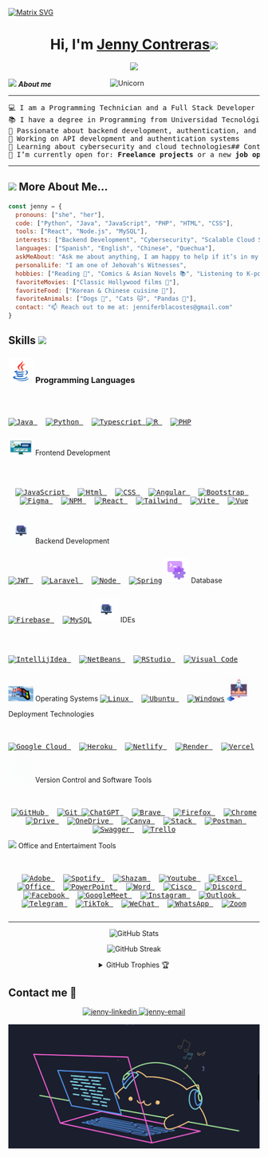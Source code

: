[![Matrix SVG](https://raw.githubusercontent.com/rodrigograca31/rodrigograca31/master/matrix.svg)](https://www.youtube.com/watch?v=SDkAGkd4NLc) 
<h1 align="center"><b>Hi, I'm <a href="https://github.com/JenJen007">Jenny Contreras</a></b><img src="https://media.giphy.com/media/hvRJCLFzcasrR4ia7z/giphy.gif" width="35"></h1>

<p align="center">
  <a href="https://github.com/JenJen007"><img src="https://readme-typing-svg.herokuapp.com?font=Architects+Daughter&color=7AF79A&size=25&center=true&vCenter=true&width=600&height=100&lines=Programming+Technician;Full+Stack+Developer;Backend+Developer;Cybersecurity+Enthusiast;Python+%7C+Java+%7C+PHP+%7C+React;Experienced+in+API+Development+%26+Authentication;Passionate+about+Technology+%26+Innovation;Always+learning+new+things"></a>
</p>

<img align="right" width=300px alt="Unicorn" src="https://c.tenor.com/GN73MKBawZYAAAAi/busy-cute.gif" />

<img src="https://media.giphy.com/media/ObNTw8Uzwy6KQ/giphy.gif" width="30px">&nbsp;***About me***

<hr>

<pre>
💻 I am a Programming Technician and a Full Stack Developer
📚 I have a degree in Programming from Universidad Tecnológica Nacional, Argentina
📝 Passionate about backend development, authentication, and security
🔭 Working on API development and authentication systems
🌱 Learning about cybersecurity and cloud technologies## Contact me 🌻
🤝 I’m currently open for: <b>Freelance projects</b> or a new <b>job opportunity</b>, this is <a href="https://portfoliojcl.web.app/" target="_blank">MY PORTFOLIO.</a>
</pre>

---

## <picture><img src = "https://github.com/7oSkaaa/7oSkaaa/blob/main/Images/about_me.gif?raw=true" width = 30px></picture> More About Me...
```javascript
const jenny = {
  pronouns: ["she", "her"],
  code: ["Python", "Java", "JavaScript", "PHP", "HTML", "CSS"],
  tools: ["React", "Node.js", "MySQL"],
  interests: ["Backend Development", "Cybersecurity", "Scalable Cloud Solutions"],
  languages: ["Spanish", "English", "Chinese", "Quechua"],
  askMeAbout: "Ask me about anything, I am happy to help if it’s in my area of expertise! 😉",
  personalLife: "I am one of Jehovah's Witnesses",
  hobbies: ["Reading 📖", "Comics & Asian Novels 📚", "Listening to K-pop and English's songs🎵", "Exploring New Places 🌍"],
  favoriteMovies: ["Classic Hollywood films 🎥"],
  favoriteFood: ["Korean & Chinese cuisine 🍜"],
  favoriteAnimals: ["Dogs 🐶", "Cats 🐱", "Pandas 🐼"],
  contact: "📫 Reach out to me at: jenniferblacostes@gmail.com"
}
```
## Skills <img src="https://media.giphy.com/media/iY8CRBdQXODJSCERIr/giphy.gif" width="30px">&nbsp;
### <picture> <img src = "https://github.com/JenJen007/JenJen007/blob/main/Images/Programming_Languages.gif?raw=true" width = 50px>  </picture> Programming Languages
<p align="center" style="display: inline-block;">
  <kbd>
    <kbd></kbd>
    <br><br>
    <a href="" target="_blank">
      <img alt="Java" src="https://img.shields.io/badge/java-%23ED8B00.svg?style=for-the-badge&logo=openjdk&logoColor=white">
    </a>
    &emsp;
    <a href="https://www.python.org/" target="_blank">
      <img alt="Python" src="https://img.shields.io/badge/Python-3776AB?style=for-the-badge&logo=Python&logoColor=white">
    </a>
    &emsp;
    <a href="" target="_blank">
      <img alt="Typescript" src="https://img.shields.io/badge/typescript-%23007ACC.svg?style=for-the-badge&logo=typescript&logoColor=white">
    </a>
    <a href="" target="_blank">
      <img alt="R" src="https://img.shields.io/badge/r-%23276DC3.svg?style=for-the-badge&logo=r&logoColor=white">
    </a>
    &emsp;
    <a href="" target="_blank">
      <img alt="PHP" src="https://img.shields.io/badge/php-%23777BB4.svg?style=for-the-badge&logo=php&logoColor=white">
    </a>
  </kbd>
</p>

 <picture> <img src = "https://github.com/JenJen007/JenJen007/blob/main/Images/Front_End.gif?raw=true" width = 50px>  </picture> Frontend Development
<p align="center" style="display: inline-block;">
  <kbd>
    <kbd></kbd>
    <br><br>
    <a href="https://developer.mozilla.org/en-US/docs/Web/JavaScript" target="_blank">
      <img alt="JavaScript" src="https://img.shields.io/badge/JavaScript-F7DF1E?style=for-the-badge&logo=JavaScript&logoColor=black">
    </a>
        &emsp;
    <a href="" target="_blank">
      <img alt="Html" src="https://img.shields.io/badge/html5-%23E34F26.svg?style=for-the-badge&logo=html5&logoColor=white">
    </a>
    &emsp;
    <a href="" target="_blank">
      <img alt="CSS" src="https://img.shields.io/badge/css3-%231572B6.svg?style=for-the-badge&logo=css3&logoColor=white">
    </a>
    &emsp;
    <a href="https://v17.angular.io/start" target="_blank">
      <img alt="Angular" src="https://img.shields.io/badge/angular-%23DD0031.svg?style=for-the-badge&logo=angular&logoColor=white">
    </a>
    &emsp;
    <a href="https://getbootstrap.com/" target="_blank">
      <img alt="Bootstrap" src="https://img.shields.io/badge/bootstrap-%238511FA.svg?style=for-the-badge&logo=bootstrap&logoColor=white">
    </a>
    &emsp;
    <a href="" target="_blank">
      <img alt="Figma" src="https://img.shields.io/badge/figma-%23F24E1E.svg?style=for-the-badge&logo=figma&logoColor=white">
    </a>
     &emsp;
    <a href="" target="_blank">
      <img alt="NPM" src="https://img.shields.io/badge/NPM-%23CB3837.svg?style=for-the-badge&logo=npm&logoColor=white">
    </a>
     &emsp;
    <a href="" target="_blank">
      <img alt="React" src="https://img.shields.io/badge/react-%2320232a.svg?style=for-the-badge&logo=react&logoColor=%2361DAFB">
    </a>
     &emsp;
    <a href="" target="_blank">
      <img alt="Tailwind" src="https://img.shields.io/badge/tailwindcss-%2338B2AC.svg?style=for-the-badge&logo=tailwind-css&logoColor=white">
    </a>
     &emsp;
    <a href="" target="_blank">
      <img alt="Vite" src="https://img.shields.io/badge/vite-%23646CFF.svg?style=for-the-badge&logo=vite&logoColor=white">
    </a>
     &emsp;
    <a href="" target="_blank">
      <img alt="Vue" src="https://img.shields.io/badge/vuejs-%2335495e.svg?style=for-the-badge&logo=vuedotjs&logoColor=%234FC08D">
    </a>
  </kbd>
</p>

 <picture> <img src = "https://github.com/JenJen007/JenJen007/blob/main/Images/Back_End.gif?raw=true" width = 50px>  </picture> Backend Development
<p align="center" style="display: inline-block;">
  <kbd>
    <kbd></kbd>
    <br><br>
    <a href="" target="_blank">
      <img alt="JWT" src="https://img.shields.io/badge/JWT-black?style=for-the-badge&logo=JSON%20web%20tokens">
    </a>
    &emsp;
    <a href="">
      <img alt="Laravel" src="https://img.shields.io/badge/laravel-%23FF2D20.svg?style=for-the-badge&logo=laravel&logoColor=white">
    </a>
    &emsp;
    <a href="" target="_blank">
      <img alt="Node" src="https://img.shields.io/badge/node.js-6DA55F?style=for-the-badge&logo=node.js&logoColor=white">
    </a>
    &emsp;
    <a href="" target="_blank">
      <img alt="Spring" src="https://img.shields.io/badge/spring-%236DB33F.svg?style=for-the-badge&logo=spring&logoColor=white">
    </a>
  </kbd>
</p>
 <picture> <img src = "https://github.com/JenJen007/JenJen007/blob/main/Images/Software.gif?raw=true" width = 50px>  </picture> Database
<p align="center" style="display: inline-block;">
  <kbd>
    <kbd></kbd>
    <br><br>
    <a href="" target="_blank">
      <img alt="Firebase" src="https://img.shields.io/badge/firebase-a08021?style=for-the-badge&logo=firebase&logoColor=ffcd34">
    </a>
    &emsp;
    <a href="" target="_blank">
      <img alt="MySQL" src="https://img.shields.io/badge/mysql-4479A1.svg?style=for-the-badge&logo=mysql&logoColor=white">
    </a>
  </kbd>
</p>
 <picture> <img src = "https://github.com/JenJen007/JenJen007/blob/main/Images/Ides.gif?raw=true" width = 50px>  </picture> IDEs
<p align="center" style="display: inline-block;">
  <kbd>
    <kbd></kbd>
    <br><br>
    <a href="" target="_blank">
      <img alt="IntellijIdea" src="https://img.shields.io/badge/IntelliJIDEA-000000.svg?style=for-the-badge&logo=intellij-idea&logoColor=white">
    </a>
    &emsp;
    <a href="" target="_blank">
      <img alt="NetBeans" src="https://img.shields.io/badge/NetBeansIDE-1B6AC6.svg?style=for-the-badge&logo=apache-netbeans-ide&logoColor=white">
    </a>
    &emsp;
    <a href="" target="_blank">
      <img alt="RStudio" src="https://img.shields.io/badge/RStudio-4285F4?style=for-the-badge&logo=rstudio&logoColor=white">
    </a>
    &emsp;
    <a href="">
      <img alt="Visual Code" src="https://img.shields.io/badge/Visual%20Studio%20Code-0078d7.svg?style=for-the-badge&logo=visual-studio-code&logoColor=white">
    </a>
  </kbd>
</p>
<picture> <img src = "https://github.com/JenJen007/JenJen007/blob/main/Images/System.gif?raw=true" width = 50px>  </picture> Operating Systems
<p align="center" style="display: inline-block;">
  <kbd>
    <kbd></kbd>
    <br><br>
    <a href="" target="_blank">
      <img alt="Linux" src="https://img.shields.io/badge/Linux-FCC624?style=for-the-badge&logo=linux&logoColor=black">
    </a>
    &emsp;
    <a href="https://www.python.org/" target="_blank">
      <img alt="Ubuntu" src="https://img.shields.io/badge/Ubuntu-E95420?style=for-the-badge&logo=ubuntu&logoColor=white">
    </a>
    &emsp;
    <a href="" target="_blank">
      <img alt="Windows" src="https://img.shields.io/badge/Windows%2011-%230079d5.svg?style=for-the-badge&logo=Windows%2011&logoColor=white">
    </a>
  </kbd>
</p>
 <picture> <img src = "https://github.com/JenJen007/JenJen007/blob/main/Images/Deploy.gif?raw=true" width = 50px>  </picture> Deployment Technologies
<p align="center" style="display: inline-block;">
  <kbd>
    <kbd></kbd>
    <br><br>
    <a href="" target="_blank">
      <img alt="Google Cloud" src="https://img.shields.io/badge/GoogleCloud-%234285F4.svg?style=for-the-badge&logo=google-cloud&logoColor=white">
    </a>
     &emsp;
    <a href="" target="_blank">
      <img alt="Heroku" src="https://img.shields.io/badge/heroku-%23430098.svg?style=for-the-badge&logo=heroku&logoColor=white">
    </a>
     &emsp;
    <a href="" target="_blank">
      <img alt="Netlify" src="https://img.shields.io/badge/netlify-%23000000.svg?style=for-the-badge&logo=netlify&logoColor=#00C7B7">
    </a>
     &emsp;
    <a href="" target="_blank">
      <img alt="Render" src="https://img.shields.io/badge/Render-%46E3B7.svg?style=for-the-badge&logo=render&logoColor=white">
    </a>
     &emsp;
    <a href="" target="_blank">
      <img alt="Vercel" src="https://img.shields.io/badge/vercel-%23000000.svg?style=for-the-badge&logo=vercel&logoColor=white">
    </a>
  </kbd>
</p>
<picture> <img src = "https://github.com/JenJen007/JenJen007/blob/main/Images/Git.gif?raw=true" width = 50px>  </picture> Version Control and Software Tools
<p align="center" style="display: inline-block;">
  <kbd>
    <kbd></kbd>
    <br><br>
    <a href="" target="_blank">
      <img alt="GitHub" src="https://img.shields.io/badge/github-%23121011.svg?style=for-the-badge&logo=github&logoColor=white">
    </a>
    &emsp;
    <a href="" target="_blank">
      <img alt="Git" src="https://img.shields.io/badge/git-%23F05033.svg?style=for-the-badge&logo=git&logoColor=white">
    </a>
     <a href="" target="_blank">
      <img alt="ChatGPT" src="https://img.shields.io/badge/chatGPT-74aa9c?style=for-the-badge&logo=openai&logoColor=white">
    </a>
    &emsp;
    <a href="" target="_blank">
      <img alt="Brave" src="https://img.shields.io/badge/Brave-FB542B?style=for-the-badge&logo=Brave&logoColor=white">
    </a>
    &emsp;
    <a href="" target="_blank">
      <img alt="Firefox" src="https://img.shields.io/badge/Firefox-FF7139?style=for-the-badge&logo=Firefox-Browser&logoColor=white">
    </a>
    &emsp;
    <a href="" target="_blank">
      <img alt="Chrome" src="https://img.shields.io/badge/Google%20Chrome-4285F4?style=for-the-badge&logo=GoogleChrome&logoColor=white">
    </a>
     &emsp;
    <a href="" target="_blank">
      <img alt="Drive" src="https://img.shields.io/badge/Google%20Drive-4285F4?style=for-the-badge&logo=googledrive&logoColor=white">
    </a>
     &emsp;
    <a href="" target="_blank">
      <img alt="OneDrive" src="https://img.shields.io/badge/OneDrive-white?style=for-the-badge&logo=Microsoft%20OneDrive&logoColor=0078D4">
    </a>
     &emsp;
    <a href="" target="_blank">
      <img alt="Canva" src="https://img.shields.io/badge/Canva-%2300C4CC.svg?style=for-the-badge&logo=Canva&logoColor=white">
      </a>
       &emsp;
    <a href="" target="_blank">
      <img alt="Stack" src="https://img.shields.io/badge/-Stackoverflow-FE7A16?style=for-the-badge&logo=stack-overflow&logoColor=white">
    </a>
    &emsp;
    <a href="" target="_blank">
      <img alt="Postman" src="https://img.shields.io/badge/Postman-FF6C37?style=for-the-badge&logo=postman&logoColor=white">
    </a>
     &emsp;
    <a href="" target="_blank">
      <img alt="Swagger" src="https://img.shields.io/badge/-Swagger-%23Clojure?style=for-the-badge&logo=swagger&logoColor=white">
    </a>
     &emsp;
    <a href="" target="_blank">
      <img alt="Trello" src="https://img.shields.io/badge/Trello-%23026AA7.svg?style=for-the-badge&logo=Trello&logoColor=white">
    </a>
  </kbd>
</p>
<picture> <img src = "https://github.com/JenJen007/JenJen007/blob/main/Images/Entertaiment.gif?raw=true" width = 50px>  </picture> Office and Entertaiment Tools
<p align="center" style="display: inline-block;">
  <kbd>
    <kbd></kbd>
    <br><br>
    <a href="" target="_blank">
      <img alt="Adobe" src="https://img.shields.io/badge/Adobe%20Acrobat%20Reader-EC1C24.svg?style=for-the-badge&logo=Adobe%20Acrobat%20Reader&logoColor=white">
    </a>
       &emsp;
    <a href="" target="_blank">
      <img alt="Spotify" src="https://img.shields.io/badge/Spotify-1ED760?style=for-the-badge&logo=spotify&logoColor=white">
    </a>
       &emsp;
    <a href="" target="_blank">
      <img alt="Shazam" src="https://img.shields.io/badge/shazam-1476FE?style=for-the-badge&logo=shazam&logoColor=white">
    </a>
     &emsp;
    <a href="" target="_blank">
      <img alt="Youtube" src="https://img.shields.io/badge/YouTube_Music-FF0000?style=for-the-badge&logo=youtube-music&logoColor=white">
    </a>
     &emsp;
    <a href="" target="_blank">
      <img alt="Excel" src="https://img.shields.io/badge/Microsoft_Excel-217346?style=for-the-badge&logo=microsoft-excel&logoColor=white">
    </a>
     &emsp;
    <a href="" target="_blank">
      <img alt="Office" src="https://img.shields.io/badge/Microsoft_Office-D83B01?style=for-the-badge&logo=microsoft-office&logoColor=white">
    </a>
     &emsp;
    <a href="" target="_blank">
      <img alt="PowerPoint" src="https://img.shields.io/badge/Microsoft_PowerPoint-B7472A?style=for-the-badge&logo=microsoft-powerpoint&logoColor=white">
    </a>
     &emsp;
    <a href="" target="_blank">
      <img alt="Word" src="https://img.shields.io/badge/Microsoft_Word-2B579A?style=for-the-badge&logo=microsoft-word&logoColor=white">
    </a>
     &emsp;
    <a href="" target="_blank">
      <img alt="Cisco" src="https://img.shields.io/badge/cisco-%23049fd9.svg?style=for-the-badge&logo=cisco&logoColor=black">
    </a>
     &emsp;
    <a href="" target="_blank">
      <img alt="Discord" src="https://img.shields.io/badge/Discord-%235865F2.svg?style=for-the-badge&logo=discord&logoColor=white">
    </a>
     &emsp;
    <a href="" target="_blank">
      <img alt="Facebook" src="https://img.shields.io/badge/Facebook-%231877F2.svg?style=for-the-badge&logo=Facebook&logoColor=white">
    </a>
     &emsp;
    <a href="" target="_blank">
      <img alt="GoogleMeet" src="https://img.shields.io/badge/Google%20Meet-00897B?style=for-the-badge&logo=google-meet&logoColor=white">
    </a>
     &emsp;
    <a href="" target="_blank">
      <img alt="Instagram" src="https://img.shields.io/badge/Instagram-%23E4405F.svg?style=for-the-badge&logo=Instagram&logoColor=white">
    </a>
     &emsp;
    <a href="" target="_blank">
      <img alt="Outlook" src="https://img.shields.io/badge/Microsoft_Outlook-0078D4?style=for-the-badge&logo=microsoft-outlook&logoColor=white">
    </a>
     &emsp;
    <a href="" target="_blank">
      <img alt="Telegram" src="https://img.shields.io/badge/Telegram-2CA5E0?style=for-the-badge&logo=telegram&logoColor=white">
    </a>
     &emsp;
    <a href="" target="_blank">
      <img alt="TikTok" src="https://img.shields.io/badge/TikTok-%23000000.svg?style=for-the-badge&logo=TikTok&logoColor=white">
    </a>
     &emsp;
    <a href="" target="_blank">
      <img alt="WeChat" src="https://img.shields.io/badge/WeChat-07C160?style=for-the-badge&logo=wechat&logoColor=white">
    </a>
     &emsp;
    <a href="" target="_blank">
      <img alt="WhatsApp" src="https://img.shields.io/badge/WhatsApp-25D366?style=for-the-badge&logo=whatsapp&logoColor=white">
    </a>
     &emsp;
    <a href="" target="_blank">
      <img alt="Zoom" src="https://img.shields.io/badge/Zoom-2D8CFF?style=for-the-badge&logo=zoom&logoColor=white">
    </a>
  </kbd>
</p>

<hr>
<p align="center">
  <img src="https://github-readme-stats.vercel.app/api?username=JenJen007&show_icons=true&title_color=7A7ADB&icon_color=2234AE&text_color=D3D3D3&bg_color=0,000000,130F40&locale=en" alt="GitHub Stats" />
</p>

<p align="center">
  <img src="https://github-readme-streak-stats.herokuapp.com/?user=JenJen007&background=000000&stroke=130F40&ring=2234AE&fire=D3D3D3&currStreakNum=D3D3D3&sideNums=D3D3D3&currStreakLabel=D3D3D3&sideLabels=D3D3D3&dates=D3D3D3" alt="GitHub Streak" />
</p>

<details align="center">
  <summary>GitHub Trophies 🏆</summary>
  <br>
  <p align="center">
    <img src="https://github-profile-trophy.vercel.app/?username=JenJen007&theme=darkhub&column=7&bgColor=000000&noFrame=true&row=1&margin-w=15" alt="GitHub Trophies" />
  </p>
</details>

## Contact me 🌻

<div align="center">
  <a href="https://www.linkedin.com/in/jennifer-contreras-lacoste/" target="_blank"  rel="noopener noreferrer">
    <img src="https://img.icons8.com/bubbles/100/000000/linkedin.png" alt="jenny-linkedin" />
  </a>
  <a href="mailto:jenniferblacostes@gmail.com" target="top" rel="noopener noreferrer">
  <img src="https://img.icons8.com/bubbles/100/000000/gmail-new.png" alt="jenny-email"/>
  </a>
</div>

<br>
<div align="center">

</div>

<img src="https://github.com/JenJen007/JenJen007/blob/main/Images/CatCat.gif" title="CatCat" alt="CatCat">

<br>
